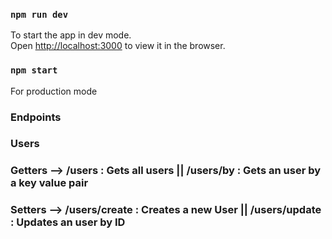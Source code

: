 ### `npm run dev`

To start the app in dev mode.\
Open [http://localhost:3000](http://localhost:3000) to view it in the browser.

### `npm start`

For production mode

### Endpoints

### Users ###

### Getters --> /users : Gets all users || /users/by : Gets an user by a key value pair
### Setters --> /users/create : Creates a new User || /users/update : Updates an user by ID